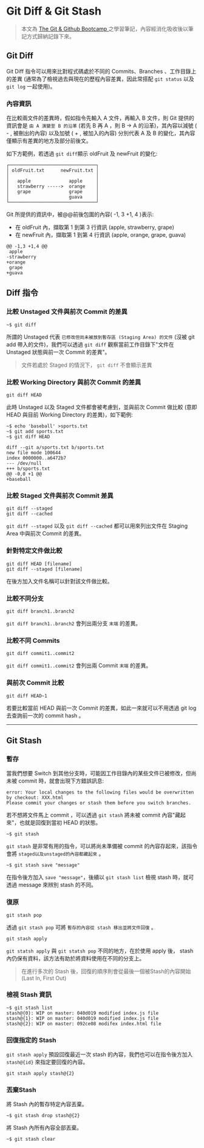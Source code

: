 # Git Diff & Git Stash

> 本文為 [The Git & Github Bootcamp
](https://www.udemy.com/course/git-and-github-bootcamp/
) 之學習筆記，內容經消化吸收後以筆記方式歸納記錄下來。

## Git Diff

Git Diff 指令可以用來比對程式碼處於不同的 Commits、Branches 、工作目錄上的差異 (通常為了檢視過去與現在的歷程內容差異，因此常搭配 `git status` 以及 `git log` 一起使用)。

### **內容資訊**

在比較兩文件的差異時，假如指令先輸入 A 文件，再輸入 B 文件，則 Git 提供的資訊會是 `由 A 演變至 B 的沿革` (若先 B 再 A ，則 B -> A 的沿革)，其內容以減號 ( - , 被刪出的內容) 以及加號 ( + , 被加入的內容) 分別代表 A 及 B 的變化，其內容僅顯示有差異的地方及部分前後文。

如下方範例，若透過 `git diff`顯示 oldFruit 及 newFruit 的變化:

```console
┌────────────────────────────────┐
│ oldFruit.txt      newFruit.txt │
│                                │
│   apple              apple     │
│   strawberry ----->  orange    │
│   grape              grape     │
│                      guava     │
└────────────────────────────────┘                      
```

Git 所提供的資訊中，被@@前後包圍的內容( -1, 3 +1, 4 )表示:
* 在 oldFruit 內，擷取第 1 到第 3 行資訊 (apple, strawberry, grape)
* 在 newFruit 內，擷取第 1 到第 4 行資訊 (apple, orange, grape, guava)

```console
@@ -1,3 +1,4 @@ 
 apple
-strawberry
+orange
 grape
+guava
```

## Diff 指令

### **比較 Unstaged 文件與前次 Commit 的差異**

```console
~$ git diff
```

所謂的 Unstaged 代表 `已修改但尚未被放到暫存區 (Staging Area) 的文件` (沒被 git add 帶入的文件)，我們可以透過 `git diff` 觀察當前工作目錄下"文件在 Unstaged 狀態與前一次 Commit 的差異"。

> 文件若處於 Staged 的情況下， `git diff` 不會顯示差異

### **比較 Working Directory 與前次 Commit 的差異**

```console
git diff HEAD
```

此時 Unstaged 以及 Staged 文件都會被考慮到，並與前次 Commit 做比較 (意即 HEAD 與目前 Working Directory 的差異)，如下範例:

```console
~$ echo 'baseball' >sports.txt
~$ git add sports.txt
~$ git diff HEAD

diff --git a/sports.txt b/sports.txt
new file mode 100644
index 0000000..a6472b7
--- /dev/null
+++ b/sports.txt
@@ -0,0 +1 @@
+baseball
```

>  

### **比較 Staged 文件與前次 Commit 差異**

```console
git diff --staged
git diff --cached
```

`git diff --staged` 以及 `git diff --cached` 都可以用來列出文件在 Staging Area 中與前次 Commit 的差異。

### **針對特定文件做比較**

```console
git diff HEAD [filename] 
git diff --staged [filename]
```

在後方加入文件名稱可以針對該文件做比較。

### **比較不同分支**

```console
git diff branch1..branch2
```

`git diff branch1..branch2` 會列出兩分支 `末端` 的差異。

### **比較不同 Commits**

```console
git diff commit1..commit2
```

`git diff commit1..commit2` 會列出兩 Commit `末端` 的差異。

### **與前次 Commit 比較**

```console
git diff HEAD~1
```

若要比較當前 HEAD 與前一次 Commit 的差異，如此一來就可以不用透過 git log 去查詢前一次的 commit hash 。

---

## Git Stash 

### **暫存**

當我們想要 Switch 到其他分支時，可能因工作目錄內的某些文件已被修改，但尚未被 commit 時，就會出現下方錯誤訊息:

```console
error: Your local changes to the following files would be overwritten by checkout: XXX.html
Please commit your changes or stash them before you switch branches.
```

若不想將文件馬上 commit ，可以透過 `git stash` 將未被 commit 內容"藏起來"，也就是回復到當初 HEAD 的狀態。

```console
~$ git stash
```

`git stash` 是非常有用的指令，可以將尚未準備被 commit 的內容存起來，該指令會將 `staged以及unstaged的內容都藏起來` 。

```console
~$ git stash save "message"
```

在指令後方加入 `save "message"`，後續以 `git stash list` 檢視 stash 時，就可透過 message 來辨別 stash 的不同。

### **復原**

```console
git stash pop
```

透過 `git stash pop` 可將 `暫存的內容從 stash 移出並將文件回復` 。

```console
git stash apply
```

`git statsh apply` 與 `git statsh pop` 不同的地方，在於使用 apply 後， stash 內仍保有資料，該方法有助於將資料使用在不同的分支上。

> 在進行多次的 Stash 後，回復的順序則會從最後一個被Stash的內容開始(Last In, First Out)

### **檢視 Stash 資訊**

```console
~$ git stash list
stash@{0}: WIP on master: 040d019 modified index.js file
stash@{1}: WIP on master: 040d019 modified index.js file
stash@{2}: WIP on master: 092ce08 modifex index.html file
```

### **回復指定的 Stash**

`git stash apply` 預設回復最近一次 stash 的內容，我們也可以在指令後方加入 `stash@{id}` 來指定要回復的內容。

```console
git stash apply stash@{2}
```

### **丟棄Stash**

將 Stash 內的暫存特定內容丟棄。

```console
~$ git stash drop stash@{2}
```

將 Stash 內所有內容全部丟棄。

```console
~$ git stash clear
```
